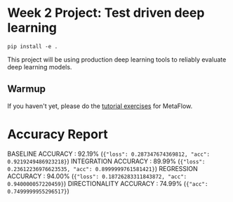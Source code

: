 # Week 2 Project: Test driven deep learning

```
pip install -e .
```

This project will be using production deep learning tools to reliably evaluate deep learning models.

## Warmup

If you haven't yet, please do the [tutorial exercises](https://docs.metaflow.org/getting-started/tutorials) for MetaFlow. 

# Accuracy Report
BASELINE ACCURACY       : 92.19% (`{"loss": 0.287347674369812, "acc": 0.9219249486923218}`)
INTEGRATION ACCURACY    : 89.99% (`{"loss": 0.23612236976623535, "acc": 0.8999999761581421}`)
REGRESSION ACCURACY     : 94.00% (`{"loss": 0.18726283311843872, "acc": 0.940000057220459}`)
DIRECTIONALITY ACCURACY : 74.99% (`{"acc": 0.7499999955296517}`)